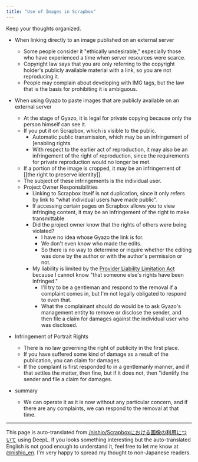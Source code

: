 ```yaml
---
title: "Use of Images in Scrapbox"
---
```


Keep your thoughts organized.

- When linking directly to an image published on an external server
    - Some people consider it "ethically undesirable," especially those who have experienced a time when server resources were scarce.
    - Copyright law says that you are only referring to the copyright holder's publicly available material with a link, so you are not reproducing it.
    - People may complain about developing with IMG tags, but the law that is the basis for prohibiting it is ambiguous.
- When using Gyazo to paste images that are publicly available on an external server
    - At the stage of Gyazo, it is legal for private copying because only the person himself can see it.
    - If you put it on Scrapbox, which is visible to the public.
        - Automatic public transmission, which may be an infringement of [enabling rights
        - With respect to the earlier act of reproduction, it may also be an infringement of the right of reproduction, since the requirements for private reproduction would no longer be met.
    - If a portion of the image is cropped, it may be an infringement of [[the right to preserve identity]].
    - The subject of these infringements is the individual user.
    - Project Owner Responsibilities
        - Linking to Scrapbox itself is not duplication, since it only refers by link to "what individual users have made public".
        - If accessing certain pages on Scrapbox allows you to view infringing content, it may be an infringement of the right to make transmittable
        - Did the project owner know that the rights of others were being violated?
            - I have no idea whose Gyazo the link is for.
            - We don't even know who made the edits.
            - So there is no way to determine or inquire whether the editing was done by the author or with the author's permission or not.
        - My liability is limited by the [Provider Liability Limitation Act](http://law.e-gov.go.jp/htmldata/H13/H13HO137.html) because I cannot know "that someone else's rights have been infringed."
            - I'll try to be a gentleman and respond to the removal if a complaint comes in, but I'm not legally obligated to respond to even that.
            - What the complainant should do would be to ask Gyazo's management entity to remove or disclose the sender, and then file a claim for damages against the individual user who was disclosed.

- Infringement of Portrait Rights
    - There is no law governing the right of publicity in the first place.
    - If you have suffered some kind of damage as a result of the publication, you can claim for damages.
    - If the complaint is first responded to in a gentlemanly manner, and if that settles the matter, then fine, but if it does not, then "identify the sender and file a claim for damages.

- summary
    - We can operate it as it is now without any particular concern, and if there are any complaints, we can respond to the removal at that time.
---
This page is auto-translated from [/nishio/Scrapboxにおける画像の利用について](https://scrapbox.io/nishio/Scrapboxにおける画像の利用について) using DeepL. If you looks something interesting but the auto-translated English is not good enough to understand it, feel free to let me know at [@nishio_en](https://twitter.com/nishio_en). I'm very happy to spread my thought to non-Japanese readers.